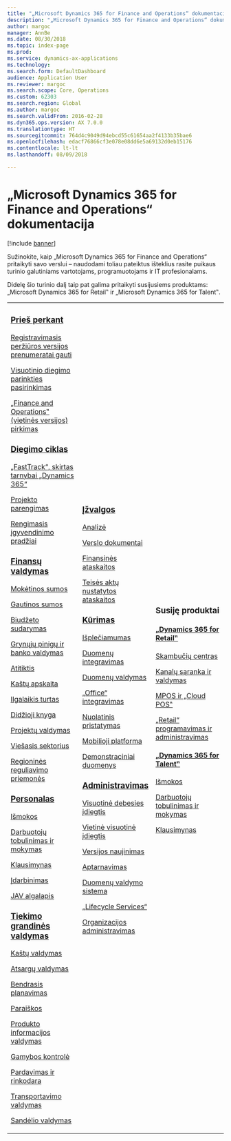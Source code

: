 ```yaml
---
title: "„Microsoft Dynamics 365 for Finance and Operations“ dokumentacija"
description: "„Microsoft Dynamics 365 for Finance and Operations“ dokumentacija."
author: margoc
manager: AnnBe
ms.date: 08/30/2018
ms.topic: index-page
ms.prod: 
ms.service: dynamics-ax-applications
ms.technology: 
ms.search.form: DefaultDashboard
audience: Application User
ms.reviewer: margoc
ms.search.scope: Core, Operations
ms.custom: 62303
ms.search.region: Global
ms.author: margoc
ms.search.validFrom: 2016-02-28
ms.dyn365.ops.version: AX 7.0.0
ms.translationtype: HT
ms.sourcegitcommit: 764d4c9049d94ebcd55c61654aa2f4133b35bae6
ms.openlocfilehash: edacf76866cf3e078e08dd6e5a69132d0eb15176
ms.contentlocale: lt-lt
ms.lasthandoff: 08/09/2018

---
```


# <a name="microsoft-dynamics-365-for-finance-and-operations-documentation"></a>„Microsoft Dynamics 365 for Finance and Operations“ dokumentacija

[!include [banner](includes/banner.md)]

Sužinokite, kaip „Microsoft Dynamics 365 for Finance and Operations“ pritaikyti savo verslui – naudodami toliau pateiktus išteklius rasite puikaus turinio galutiniams vartotojams, programuotojams ir IT profesionalams. 

Didelę šio turinio dalį taip pat galima pritaikyti susijusiems produktams: „Microsoft Dynamics 365 for Retail‟ ir „Microsoft Dynamics 365 for Talent‟. 

<table>
<colgroup>
<col width="33%" />
<col width="33%" />
<col width="33%" />
</colgroup>
<tbody>
<tr class="odd">
<td>
<h3><a href="get-started/before-you-buy.md">Prieš perkant</a></h3>
<p><a href="../dev-itpro/dev-tools/sign-up-preview-subscription.md">Registravimasis peržiūros versijos prenumeratai gauti</a></p>
 <p><a href="../dev-itpro/deployment/choose-deployment-type.md">Visuotinio diegimo parinkties pasirinkimas</a></p>
 <p><a href="get-started/purchase-on-premises.md">„Finance and Operations‟ (vietinės versijos) pirkimas</a></p>

<h3><a href="imp-lifecycle/implementation-lifecycle.md">Diegimo ciklas</a></h3>
<p><a href="get-started/fasttrack-dynamics-365-overview.md">„FastTrack“, skirtas tarnybai „Dynamics 365“</a></p>
<p><a href="imp-lifecycle/onboard.md">Projekto parengimas</a></p>
<p><a href="imp-lifecycle/prepare-go-live.md">Rengimasis įgyvendinimo pradžiai</a></p>

<h3><a href="../financials/index.md">Finansų valdymas</a></h3>
<p><a href="../financials/accounts-payable/accounts-payable.md">Mokėtinos sumos</a></p>
<p><a href="../financials/accounts-receivable/accounts-receivable.md">Gautinos sumos</a></p>
<p><a href="../financials/budgeting/budgeting-overview.md">Biudžeto sudarymas</a></p>
<p><a href="../financials/cash-bank-management/cash-bank-management.md">Grynųjų pinigų ir banko valdymas</a></p>
<p><a href="../financials/general-ledger/audit-policy-rules.md">Atitiktis</a></p>
<p><a href="../financials/cost-accounting/cost-accounting-home-page.md">Kaštų apskaita</a></p>
<p><a href="../financials/fixed-assets/fixed-assets.md">Ilgalaikis turtas</a></p>
<p><a href="../financials/general-ledger/general-ledger.md">Didžioji knyga</a></p>
<p><a href="../financials/project-management/overview-project-management-accounting.md">Projektų valdymas</a></p>
<p><a href="../financials/public-sector/public-sector-functionality.md">Viešasis sektorius</a></p>
<p><a href="../dev-itpro/lcs-solutions/country-region.md">Regioninės reguliavimo priemonės</a></p>

<h3><a href="hr/hr-landing-page.md">Personalas</a></h3>
<p><a href="../talent/manage-benefit-program.md">Išmokos</a></p>
<p><a href="../talent/performance-management-overview.md">Darbuotojų tobulinimas ir mokymas</a></p>
<p><a href="../talent/questionnaires.md">Klausimynas</a></p>
<p><a href="hr/manage-recruiting-process.md">Įdarbinimas</a></p>
<p><a href="hr/localizations/noam-usa-payroll.md">JAV algalapis</a></p>

<h3><a href="../supply-chain/index.md">Tiekimo grandinės valdymas</a></h3>
<p><a href="../supply-chain/cost-management/costing-sheets.md">Kaštų valdymas</a></p>
<p><a href="../supply-chain/inventory/inventory-home-page.md">Atsargų valdymas</a></p>
<p><a href="../supply-chain/master-planning/master-plans.md">Bendrasis planavimas</a></p>
<p><a href="../supply-chain/procurement/procurement-sourcing-overview.md">Paraiškos</a></p>
<p><a href="../supply-chain/pim/product-information.md">Produkto informacijos valdymas</a></p>
<p><a href="../supply-chain/production-control/production-process-overview.md">Gamybos kontrolė</a></p>
<p><a href="../supply-chain/sales-marketing/overview-sales-marketing.md">Pardavimas ir rinkodara</a></p>
<p><a href="../supply-chain/transportation/transportation-management-overview.md">Transportavimo valdymas</a></p>
<p><a href="../supply-chain/warehousing/warehouse-configuration.md">Sandėlio valdymas</a></p>

</td>
<td>
<h3><a href="../dev-itpro/analytics/bi-reporting-home-page.md">Įžvalgos</a></h3>
<p><a href="../dev-itpro/analytics/analytics.md">Analizė</a></p>
 <p><a href="../dev-itpro/analytics/document-reporting-services.md">Verslo dokumentai</a></p>
<p><a href="../dev-itpro/analytics/financial-reporting-intro.md">Finansinės ataskaitos</a></p>
<p><a href="../dev-itpro/analytics/general-electronic-reporting.md">Teisės aktų nustatytos ataskaitos</a></p>



<h3><a href="../dev-itpro/dev-tools/developer-home-page.md">Kūrimas</h3>
<p><a href="../dev-itpro/extensibility/extensibility-home-page.md">Išplečiamumas</a></p>

<p><a href="../dev-itpro/data-entities/integration-overview.md">Duomenų integravimas</a></p>
<p><a href="../dev-itpro/data-entities/data-entities.md">Duomenų valdymas</a></p>

<p><a href="../dev-itpro/office-integration/office-integration.md">„Office“ integravimas</a></p>
<p><a href="../dev-itpro/dev-tools/continuous-delivery-home-page.md">Nuolatinis pristatymas</a></p>
<p><a href="../dev-itpro/mobile-apps/platform/mobile-platform-home-page.md">Mobilioji platforma</a></p>
<p><a href="get-started/demo-data.md">Demonstraciniai duomenys</a></p>

<h3><a href="../dev-itpro/sysadmin/system-administration-home-page.md">Administravimas</h3>
<p><a href="../dev-itpro/deployment/cloud-deployment-overview.md">Visuotinė debesies įdiegtis</a></p>
<p><a href="../dev-itpro/deployment/on-premises-deployment-landing-page.md">Vietinė visuotinė įdiegtis</a></p>
<p><a href="../dev-itpro/migration-upgrade/upgrade-home-page.md">Versijos naujinimas</a></p>
<p><a href="../dev-itpro/dev-tools/continuous-delivery-home-page.md#servicing">Aptarnavimas</a></p>
<p><a href="../dev-itpro/data-entities/data-entities.md">Duomenų valdymo sistema</a></p>
<p><a href="../dev-itpro/lifecycle-services/lcs.md">„Lifecycle Services“</a></p>
<p><a href="organization-administration/organization-administration-home-page.md">Organizacijos administravimas</a></p>
</td>
<td>
<h3>Susiję produktai</h3>
<h4><a href="../retail/index.md">„Dynamics 365 for Retail‟</a></h4>
<p><a href="../retail/call-center-functionality.md">Skambučių centras</p>
<p><a href="../retail/define-maintain-retail-channels.md">Kanalų sąranka ir valdymas</p>
<p><a href="../retail/retail-peripherals-overview.md">MPOS ir „Cloud POS‟</p>
<p><a href="../retail/dev-itpro/dev-retail-home-page.md">„Retail“ programavimas ir administravimas</p>

<h4><a href="../talent/index.md">„Dynamics 365 for Talent‟</a></h4>
<p><a href="../talent/manage-benefit-program.md">Išmokos</a></p>
<p><a href="../talent/performance-management-overview.md">Darbuotojų tobulinimas ir mokymas</a></p>
<p><a href="../talent/questionnaires.md">Klausimynas</a></p>

</td>
</tr>

</tbody>
</table>

